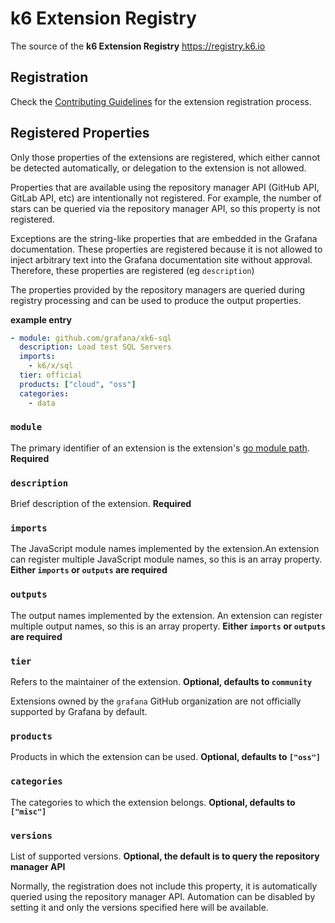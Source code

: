 # k6 Extension Registry

The source of the **k6 Extension Registry** https://registry.k6.io

## Registration

Check the [Contributing Guidelines](CONTRIBUTING.md) for the extension registration process.

## Registered Properties

Only those properties of the extensions are registered, which either cannot be detected automatically, or delegation to the extension is not allowed.

Properties that are available using the repository manager API (GitHub API, GitLab API, etc) are intentionally not registered. For example, the number of stars can be queried via the repository manager API, so this property is not registered.

Exceptions are the string-like properties that are embedded in the Grafana documentation. These properties are registered because it is not allowed to inject arbitrary text into the Grafana documentation site without approval. Therefore, these properties are registered (eg `description`)

The properties provided by the repository managers are queried during registry processing and can be used to produce the output properties.

**example entry**

```yaml
- module: github.com/grafana/xk6-sql
  description: Load test SQL Servers
  imports:
    - k6/x/sql
  tier: official
  products: ["cloud", "oss"]
  categories:
    - data
```

### `module`

The primary identifier of an extension is the extension's [go module path](https://go.dev/ref/mod#module-path). **Required**

### `description`

Brief description of the extension. **Required**

### `imports`

The JavaScript module names implemented by the extension.An extension can register multiple JavaScript module names, so this is an array property. **Either `imports` or `outputs` are required**

### `outputs`

The output names implemented by the extension. An extension can register multiple output names, so this is an array property. **Either `imports` or `outputs` are required**

### `tier`

Refers to the maintainer of the extension. **Optional, defaults to `community`**

Extensions owned by the `grafana` GitHub organization are not officially supported by Grafana by default.

### `products`

Products in which the extension can be used. **Optional, defaults to `["oss"]`**

### `categories`

The categories to which the extension belongs. **Optional, defaults to `["misc"]`**

### `versions`

List of supported versions. **Optional, the default is to query the repository manager API**

Normally, the registration does not include this property, it is automatically queried using the repository manager API. Automation can be disabled by setting it and only the versions specified here will be available.
